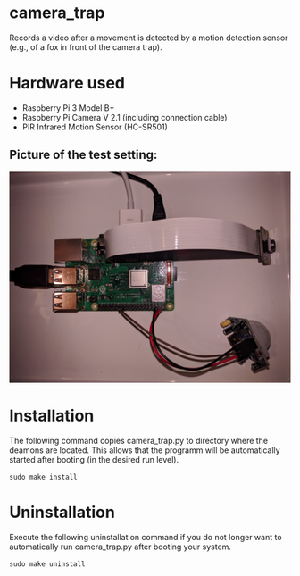 # camera_trap
Records a video after a movement is detected by a motion detection sensor (e.g., of a fox in front of the camera trap).

# Hardware used
- Raspberry Pi 3 Model B+
- Raspberry Pi Camera V 2.1 (including connection cable)
- PIR Infrared Motion Sensor (HC-SR501)

## Picture of the test setting:
![hardware](https://raw.githubusercontent.com/jschito/camera_trap/master/pics/pic1.jpg)

# Installation
The following command copies camera_trap.py to directory where the deamons are located. This allows that the programm will be automatically started after booting (in the desired run level).
```Shell
sudo make install
```

# Uninstallation
Execute the following uninstallation command if you do not longer want to automatically run camera_trap.py after booting your system.
```Shell
sudo make uninstall
```
